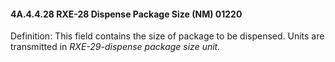 #### 4A.4.4.28 RXE-28 Dispense Package Size (NM) 01220

Definition: This field contains the size of package to be dispensed. Units are transmitted in _RXE-29-dispense package size unit._
